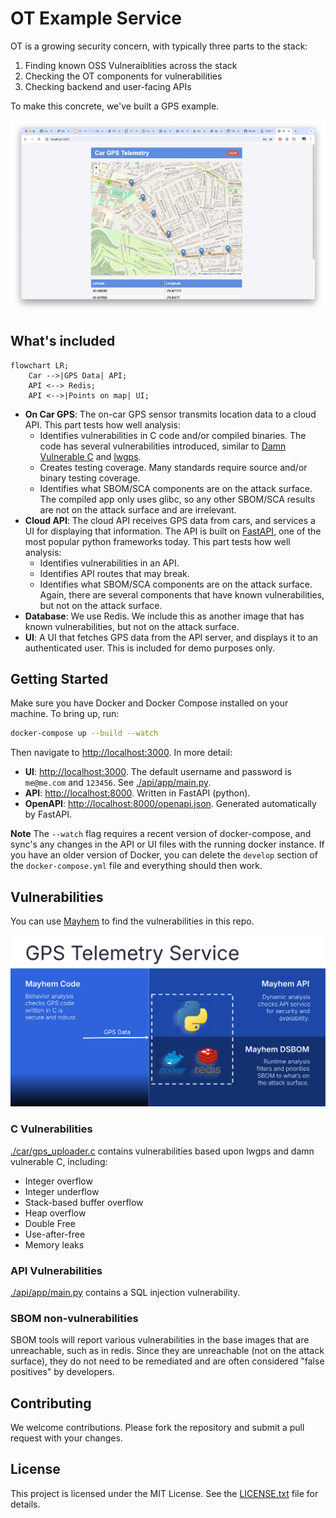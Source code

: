 # OT Example Service 

OT is a growing security concern, with typically three parts to the stack:
1. Finding known OSS Vulneraiblities across the stack
2. Checking the OT components for vulnerabilities
3. Checking backend and user-facing APIs

To make this concrete, we've built a GPS example.

![GPS Telemetry Image](./gps_telemetry_image.png)


## What's included

```mermaid
flowchart LR;
    Car -->|GPS Data| API;
    API <--> Redis;
    API <-->|Points on map| UI;
```

- **On Car GPS**: The on-car GPS sensor transmits location data to a cloud API.
  This part tests how well analysis:
    - Identifies vulnerabilities in C code and/or compiled binaries. The code has
      several vulnerabilities introduced, similar to [Damn Vulnerable
      C](https://github.com/hardik05/Damn_Vulnerable_C_Program) and
      [lwgps](https://github.com/MaJerle/lwgps).  
    - Creates testing coverage. Many standards require source and/or binary
      testing coverage. 
    - Identifies what SBOM/SCA components are on the attack surface. The
      compiled app only uses glibc, so any other SBOM/SCA results are not on
      the attack surface and are irrelevant. 
- **Cloud API**: The cloud API receives GPS data from cars, and services a UI
  for displaying that information. The API is built on
  [FastAPI](https://fastapi.tiangolo.com/), one of the most popular python
  frameworks today.  This part tests how well analysis: 
    - Identifies vulnerabilities in an API.
    - Identifies API routes that may break. 
    - Identifies what SBOM/SCA components are on the attack surface. Again,
      there are several components that have known vulnerabilities, but not on
      the attack surface. 
- **Database**: We use Redis. We include this as another image that has known
  vulnerabilities, but not on the attack surface. 
- **UI**: A UI that fetches GPS data from the API server, and displays it to an
  authenticated user. This is included for demo purposes only. 

## Getting Started

Make sure you have Docker and Docker Compose installed on your machine. To
bring up, run:
```sh
docker-compose up --build --watch
```

Then navigate to [http://localhost:3000](http://localhost:3000). In more detail: 

  - **UI**: [http://localhost:3000](http://localhost:3000). The default username and password is
    `me@me.com` and `123456`.  See [./api/app/main.py](./api/app/main.py).
  - **API**: [http://localhost:8000](http://localhost:8000). Written in FastAPI (python).
  - **OpenAPI**:
    [http://localhost:8000/openapi.json](http://localhost:8000/openapi.json).
    Generated automatically by FastAPI. 

**Note** The `--watch` flag requires a recent version of docker-compose, and sync's any
changes in the API or UI files with the running docker instance. If you have an
older version of Docker, you can delete the `develop` section of the
`docker-compose.yml` file and everything should then work. 


## Vulnerabilities

You can use [Mayhem](https://mayhem.security) to find the vulnerabilities in
this repo.  

![Mayhem Overview Image](./mayhem_overview.svg)

### C Vulnerabilities

[./car/gps_uploader.c](./car/gps_uploader.c) contains vulnerabilities based
upon lwgps and damn vulnerable C, including:
  * Integer overflow
  * Integer underflow
  * Stack-based buffer overflow
  * Heap overflow
  * Double Free
  * Use-after-free
  * Memory leaks

### API Vulnerabilities
[./api/app/main.py](./api/app/main.py) contains a SQL injection vulnerability.

### SBOM non-vulnerabilities
SBOM tools will report various vulnerabilities in the base images that are
unreachable, such as in redis. Since they are unreachable (not on the attack
surface), they do not need to be remediated and are often considered "false
positives" by developers. 


## Contributing

We welcome contributions. Please fork the repository and submit a pull request with your changes.

## License

This project is licensed under the MIT License. See the [LICENSE.txt](./LICENSE.txt) file for details.

